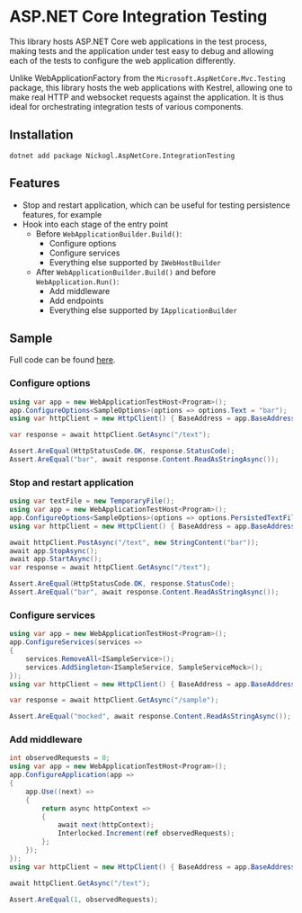 # ASP.NET Core Integration Testing

This library hosts ASP.NET Core web applications in the test process, making tests
and the application under test easy to debug and allowing each of the tests to
configure the web application differently.

Unlike WebApplicationFactory from the `Microsoft.AspNetCore.Mvc.Testing` package,
this library hosts the web applications with Kestrel, allowing one to make real
HTTP and websocket requests against the application. It is thus ideal for orchestrating
integration tests of various components.

## Installation

```
dotnet add package Nickogl.AspNetCore.IntegrationTesting
```

## Features

- Stop and restart application, which can be useful for testing persistence features, for example
- Hook into each stage of the entry point
    - Before `WebApplicationBuilder.Build()`:
        - Configure options
        - Configure services
        - Everything else supported by `IWebHostBuilder`
    - After `WebApplicationBuilder.Build()` and before `WebApplication.Run()`:
        - Add middleware
        - Add endpoints
        - Everything else supported by `IApplicationBuilder`

## Sample

Full code can be found [here](sample-test/SampleTests.cs).

### Configure options

```csharp
using var app = new WebApplicationTestHost<Program>();
app.ConfigureOptions<SampleOptions>(options => options.Text = "bar");
using var httpClient = new HttpClient() { BaseAddress = app.BaseAddress };

var response = await httpClient.GetAsync("/text");

Assert.AreEqual(HttpStatusCode.OK, response.StatusCode);
Assert.AreEqual("bar", await response.Content.ReadAsStringAsync());
```

### Stop and restart application

```csharp
using var textFile = new TemporaryFile();
using var app = new WebApplicationTestHost<Program>();
app.ConfigureOptions<SampleOptions>(options => options.PersistedTextFilePath = textFile.Path);
using var httpClient = new HttpClient() { BaseAddress = app.BaseAddress };

await httpClient.PostAsync("/text", new StringContent("bar"));
await app.StopAsync();
await app.StartAsync();
var response = await httpClient.GetAsync("/text");

Assert.AreEqual(HttpStatusCode.OK, response.StatusCode);
Assert.AreEqual("bar", await response.Content.ReadAsStringAsync());
```

### Configure services

```csharp
using var app = new WebApplicationTestHost<Program>();
app.ConfigureServices(services =>
{
    services.RemoveAll<ISampleService>();
    services.AddSingleton<ISampleService, SampleServiceMock>();
});
using var httpClient = new HttpClient() { BaseAddress = app.BaseAddress };

var response = await httpClient.GetAsync("/sample");

Assert.AreEqual("mocked", await response.Content.ReadAsStringAsync());
```

### Add middleware

```csharp
int observedRequests = 0;
using var app = new WebApplicationTestHost<Program>();
app.ConfigureApplication(app =>
{
    app.Use((next) =>
    {
        return async httpContext =>
        {
            await next(httpContext);
            Interlocked.Increment(ref observedRequests);
        };
    });
});
using var httpClient = new HttpClient() { BaseAddress = app.BaseAddress };

await httpClient.GetAsync("/text");

Assert.AreEqual(1, observedRequests);
```
